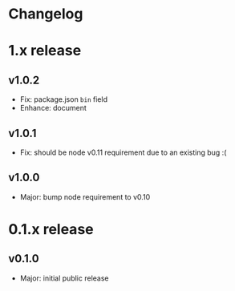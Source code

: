 
Changelog
=========

# 1.x release

## v1.0.2

- Fix: package.json `bin` field
- Enhance: document

## v1.0.1

- Fix: should be node v0.11 requirement due to an existing bug :(

## v1.0.0

- Major: bump node requirement to v0.10


# 0.1.x release

## v0.1.0

- Major: initial public release
